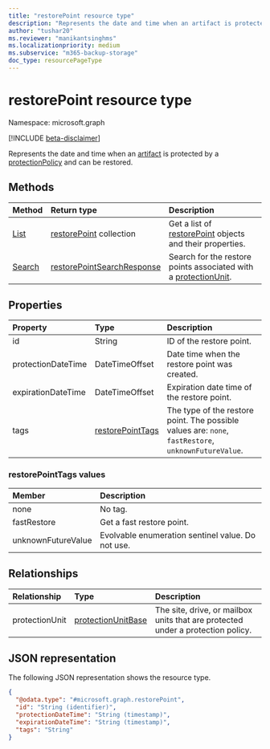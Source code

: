 ```yaml
---
title: "restorePoint resource type"
description: "Represents the date and time when an artifact is protected by a protectionPolicy and can be restored."
author: "tushar20"
ms.reviewer: "manikantsinghms"
ms.localizationpriority: medium
ms.subservice: "m365-backup-storage"
doc_type: resourcePageType
---
```


# restorePoint resource type

Namespace: microsoft.graph

[!INCLUDE [beta-disclaimer](../../includes/beta-disclaimer.md)]

Represents the date and time when an [artifact](../resources/restoreartifactbase.md) is protected by a [protectionPolicy](../resources/protectionpolicybase.md) and can be restored.

## Methods

|Method|Return type|Description|
|:---|:---|:---|
|[List](../api/backuprestoreroot-list-restorepoints.md)|[restorePoint](../resources/restorepoint.md) collection|Get a list of [restorePoint](../resources/restorepoint.md) objects and their properties.|
|[Search](../api/restorepoint-search.md)|[restorePointSearchResponse](../resources/restorepointsearchresponse.md)|Search for the restore points associated with a [protectionUnit](../resources/protectionunitbase.md).|

## Properties

|Property|Type|Description|
|:---|:---|:---|
|id|String|ID of the restore point.|
|protectionDateTime|DateTimeOffset|Date time when the restore point was created.|
|expirationDateTime|DateTimeOffset|Expiration date time of the restore point.|
|tags|[restorePointTags](../resources/restorepoint.md#restorepointtags-values)|The type of the restore point. The possible values are: `none`, `fastRestore`, `unknownFutureValue`.|

### restorePointTags values

|Member | Description |
|:------|:------------|
|none   | No tag.      |
|fastRestore | Get a fast restore point.|
|unknownFutureValue | Evolvable enumeration sentinel value. Do not use.|

## Relationships

|Relationship|Type|Description|
|:---|:---|:---|
|protectionUnit|[protectionUnitBase](../resources/protectionunitbase.md)|The site, drive, or mailbox units that are protected under a protection policy.|

## JSON representation

The following JSON representation shows the resource type.
<!-- {
  "blockType": "resource",
  "keyProperty": "id",
  "@odata.type": "microsoft.graph.restorePoint",
  "baseType": "microsoft.graph.entity",
  "openType": false
}
-->
``` json
{
  "@odata.type": "#microsoft.graph.restorePoint",
  "id": "String (identifier)",
  "protectionDateTime": "String (timestamp)",
  "expirationDateTime": "String (timestamp)",
  "tags": "String"
}
```
